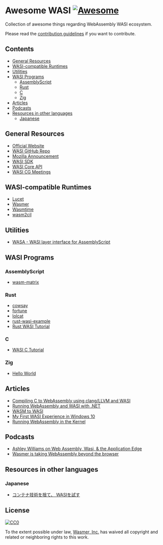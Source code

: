 # Awesome WASI [![Awesome](https://awesome.re/badge.svg)](https://awesome.re)

Collection of awesome things regarding WebAssembly WASI ecosystem.

Please read the [contribution guidelines](CONTRIBUTING.md) if you want to contribute.

## Contents

- [General Resources](#general-resources)
- [WASI-compatible Runtimes](#wasi-compatible-runtimes)
- [Utilities](#utilities)
- [WASI Programs](#wasi-programs)
  - [AssemblyScript](#assemblyscript)
  - [Rust](#rust)
  - [C](#c)
  - [Zig](#zig)
- [Articles](#articles)
- [Podcasts](#podcasts)
- [Resources in other languages](#resources-in-other-languages)
  - [Japanese](#japanese)

## General Resources
- [Official Website](http://wasi.dev/)
- [WASI GitHub Repo](https://github.com/webassembly/WASI)
- [Mozilla Announcement](https://hacks.mozilla.org/2019/03/standardizing-wasi-a-webassembly-system-interface/)
- [WASI SDK](https://github.com/CraneStation/wasi-sdk)
- [WASI Core API](https://github.com/WebAssembly/WASI/blob/master/design/WASI-core.md)
- [WASI CG Meetings](https://github.com/WebAssembly/WASI/tree/master/meetings)


## WASI-compatible Runtimes

- [Lucet](https://github.com/fastly/lucet)
- [Wasmer](https://github.com/wasmerio/wasmer)
- [Wasmtime](https://github.com/cranestation/wasmtime)
- [wasm2cil](https://github.com/ericsink/wasm2cil)

## Utilities
- [WASA - WASI layer interface for AssemblyScript](https://github.com/jedisct1/wasa)

## WASI Programs

### AssemblyScript
- [wasm-matrix](https://github.com/torch2424/wasm-matrix)

### Rust
- [cowsay](https://github.com/wapm-packages/cowsay)
- [fortune](https://github.com/wapm-packages/fortune)
- [lolcat](https://github.com/wapm-packages/lolcat)
- [rust-wasi-example](https://github.com/wapm-packages/rust-wasi-example)
- [Rust WASI Tutorial](https://github.com/kubkon/rust-wasi-tutorial)

### C
- [WASI C Tutorial](https://github.com/CraneStation/wasmtime/blob/master/docs/WASI-tutorial.md)

### Zig
- [Hello World](https://github.com/bketelsen/hello-wapi)

## Articles

- [Compiling C to WebAssembly using clang/LLVM and WASI](https://00f.net/2019/04/07/compiling-to-webassembly-with-llvm-and-clang/)
- [Running WebAssembly and WASI with .NET](https://ericsink.com/entries/wasm_wasi_dotnet.html)
- [WASM to WASI](https://rendered-obsolete.github.io/2019/04/29/wasi.html)
- [My First WASI Experience in Windows 10](https://www.codepool.biz/first-wasmtime-experience-windows-10.html)
- [Running WebAssembly in the Kernel](https://medium.com/wasmer/running-webassembly-on-the-kernel-8e04761f1d8e)


## Podcasts

- [Ashley Williams on Web Assembly, Wasi, & the Application Edge](https://poddtoppen.se/podcast/1106971805/the-infoq-podcast/ashley-williams-on-web-assembly-wasi-the-application-edge)
- [Wasmer is taking WebAssembly beyond the browser](https://changelog.com/podcast/341)

## Resources in other languages

### Japanese
- [コンテナ技術を捨て、 WASIを試す](https://medium.com/nttlabs/wasi-6060b243ac90)

## License

[![CC0](http://mirrors.creativecommons.org/presskit/buttons/88x31/svg/cc-zero.svg)](https://creativecommons.org/publicdomain/zero/1.0/)

To the extent possible under law, [Wasmer, Inc.](https://github.com/wasmerio) has waived all copyright and related or neighboring rights to this work.
